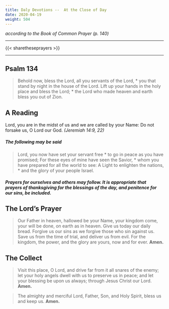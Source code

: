 ```yaml
---
title: Daly Devotions --  At the Close of Day
date: 2020-04-19
weight: 504
---
```

_according to the Book of Common Prayer (p. 140)_

------------

{{< sharetheseprayers >}}

-----------


## Psalm 134
> Behold now, bless the Lord, all you servants of the Lord, *
you that stand by night in the house of the Lord.
Lift up your hands in the holy place and bless the Lord; *
the Lord who made heaven and earth bless you out of Zion.

## A Reading
Lord, you are in the midst of us and we are called by your Name: Do not forsake us, O Lord our God. _(Jeremiah 14:9, 22)_

##### The following may be said
> Lord, you now have set your servant free *
to go in peace as you have promised;
For these eyes of mine have seen the Savior, *
whom you have prepared for all the world to see:
A Light to enlighten the nations, *
and the glory of your people Israel.

##### Prayers for ourselves and others may follow. It is appropriate that prayers of thanksgiving for the blessings of the day, and penitence for our sins, be included.

## The Lord’s Prayer
> Our Father in heaven,
> hallowed be your Name,
> your kingdom come,
> your will be done,
> on earth as in heaven.
> Give us today our daily bread.
> Forgive us our sins
> as we forgive those
> 	who sin against us.
> Save us from the time of trial,
> and deliver us from evil.
> For the kingdom, the power,
> and the glory are yours,
> now and for ever.  **Amen.**

## The Collect
> Visit this place, O Lord, and drive far from it all snares of the enemy; let your holy angels dwell with us to preserve us in peace; and let your blessing be upon us always; through Jesus Christ our Lord. **Amen.**

> The almighty and merciful Lord, Father, Son, and Holy Spirit, bless us and keep us. **Amen.**
